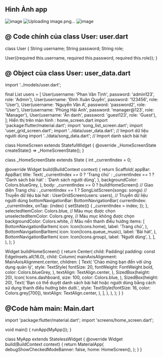 ## Hình Ảnh app
![image](https://github.com/user-attachments/assets/25f762a4-580f-49fd-9d4d-5bc3c97cd9fb)
![Uploading image.png…]()
![image](https://github.com/user-attachments/assets/1dad8b72-64b3-4e3a-aa6e-a19cfb4cb802)



## @ Code chính của class User: user.dart
class User {
  String username;
  String password;
  String role;

  User({required this.username, required this.password, required this.role});
}
## @ Object của class User: user_data.dart
import '../models/user.dart';

final List<User> users = [
  User(username: 'Phan Văn Tình', password: 'admin123', role: 'Admin'),
  User(username: 'Đinh Xuân Quyền', password: '123456', role: 'User'),
  User(username: 'Nguyễn Văn A', password: 'password2', role: 'User'),
  User(username: 'Phùng Hải Anh', password: 'manager@123', role: 'Manager'),
  User(username: 'Ẩn danh', password: 'guest123', role: 'Guest'),
];
Hiển thị trên màn hình : home_screen.dart
import 'package:flutter/material.dart';
import 'song_list_screen.dart';
import 'user_grid_screen.dart';
import '../data/user_data.dart'; // Import dữ liệu người dùng
import '../data/song_data.dart'; // Import danh sách bài hát

class HomeScreen extends StatefulWidget {
  @override
  _HomeScreenState createState() => _HomeScreenState();
}

class _HomeScreenState extends State<HomeScreen> {
  int _currentIndex = 0;

  @override
  Widget build(BuildContext context) {
    return Scaffold(
      appBar: AppBar(
        title: Text(
          _currentIndex == 0
              ? 'Trang chủ'
              : _currentIndex == 1
                  ? 'Danh sách bài hát'
                  : 'Danh sách người dùng',
        ),
        backgroundColor: Colors.blueGrey,
      ),
      body: _currentIndex == 0
          ? buildHomeScreen() // Giao diện Trang chủ
          : _currentIndex == 1
              ? SongListScreen(songs: songs) // Truyền dữ liệu bài hát
              : UserGridScreen(users: users), // Truyền dữ liệu người dùng
      bottomNavigationBar: BottomNavigationBar(
        currentIndex: _currentIndex,
        onTap: (index) {
          setState(() {
            _currentIndex = index;
          });
        },
        selectedItemColor: Colors.blue, // Màu mục được chọn
        unselectedItemColor: Colors.grey, // Màu mục không được chọn
        backgroundColor: Colors.white, // Màu nền thanh điều hướng
        items: [
          BottomNavigationBarItem(
            icon: Icon(Icons.home),
            label: 'Trang chủ',
          ),
          BottomNavigationBarItem(
            icon: Icon(Icons.queue_music),
            label: 'Bài hát',
          ),
          BottomNavigationBarItem(
            icon: Icon(Icons.group),
            label: 'Người dùng',
          ),
        ],
      ),
    );
  }

  Widget buildHomeScreen() {
    return Center(
      child: Padding(
        padding: const EdgeInsets.all(16.0),
        child: Column(
          mainAxisAlignment: MainAxisAlignment.center,
          children: [
            Text(
              'Chào mừng bạn đến với ứng dụng quản lý',
              style: TextStyle(
                fontSize: 20,
                fontWeight: FontWeight.bold,
                color: Colors.blueGrey,
              ),
              textAlign: TextAlign.center,
            ),
            SizedBox(height: 20),
            Icon(
              Icons.dashboard,
              size: 100,
              color: Colors.blue,
            ),
            SizedBox(height: 20),
            Text(
              'Bạn có thể duyệt danh sách bài hát hoặc người dùng bằng cách sử dụng thanh điều hướng bên dưới.',
              style: TextStyle(fontSize: 16, color: Colors.grey[700]),
              textAlign: TextAlign.center,
            ),
          ],
        ),
      ),
    );
  }
}
## @Code hàm main: Main.dart
import 'package:flutter/material.dart';
import 'screens/home_screen.dart';

void main() {
  runApp(MyApp());
}

class MyApp extends StatelessWidget {
  @override
  Widget build(BuildContext context) {
    return MaterialApp(
      debugShowCheckedModeBanner: false,
      home: HomeScreen(),
    );
  }
}
